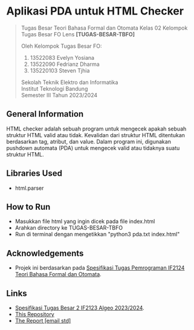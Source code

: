 # Aplikasi PDA untuk HTML Checker

> Tugas Besar Teori Bahasa Formal dan Otomata Kelas 02 Kelompok Tugas Besar FO Lens **[TUGAS-BESAR-TBFO]**
> 
> Oleh Kelompok Tugas Besar FO:<br>
> 1. 13522083 Evelyn Yosiana<br>
> 2. 13522090 Fedrianz Dharma<br>
> 3. 135220103 Steven Tjhia<br>
> 
> Sekolah Teknik Elektro dan Informatika<br>
> Institut Teknologi Bandung<br>
> Semester III Tahun 2023/2024


## General Information
HTML checker adalah sebuah program untuk mengecek apakah sebuah struktur HTML valid atau tidak. Kevalidan dari struktur HTML ditentukan berdasarkan tag, atribut, dan value. Dalam program ini, digunakan pushdown automata (PDA) untuk mengecek valid atau tidaknya suatu struktur HTML.


## Libraries Used
- html.parser

## How to Run

- Masukkan file html yang ingin dicek pada file index.html
- Arahkan directory ke TUGAS-BESAR-TBFO
- Run di terminal dengan mengetikkan "python3 pda.txt index.html"


## Acknowledgements
- Projek ini berdasarkan pada [Spesifikasi Tugas Pemrograman IF2124 Teori Bahasa Formal dan Otomata](https://docs.google.com/document/d/1W5QSSHVrXvArj3Aonw4FhbfctBK6J2YGefXpWsLW43Y/edit).


## Links
- [Spesifikasi Tugas Besar 2 IF2123 Algeo 2023/2024](https://docs.google.com/document/d/1W5QSSHVrXvArj3Aonw4FhbfctBK6J2YGefXpWsLW43Y/edit).
- [This Repository](https://github.com/FedrianzD/Tugas-Besar-TBFO.git)
- [The Report [email std]](https://docs.google.com/document/d/13521TYd8maTrlezmRbMJNUGQXfHgJ-n74Q1fPYX-tog/edit#heading=h.viecmofss15c)